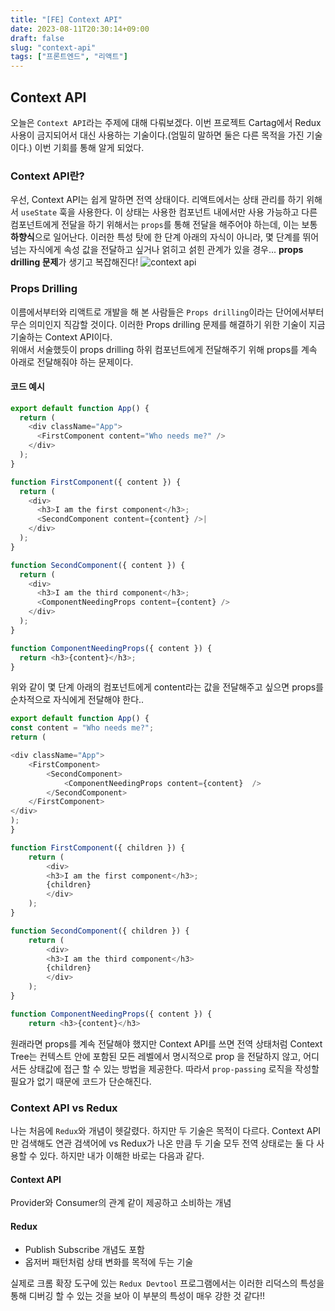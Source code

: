 ```yaml
---
title: "[FE] Context API"
date: 2023-08-11T20:30:14+09:00
draft: false
slug: "context-api"
tags: ["프론트엔드", "리액트"]
---
```


## Context API

오늘은 `Context API`라는 주제에 대해 다뤄보겠다. 이번 프로젝트 Cartag에서 Redux 사용이 금지되어서 대신 사용하는 기술이다.(엄밀히 말하면 둘은 다른 목적을 가진 기술이다.) 이번 기회를 통해 알게 되었다.

### Context API란?

우선, Context API는 쉽게 말하면 전역 상태이다. 리액트에서는 상태 관리를 하기 위해서 `useState` 훅을 사용한다. 이 상태는 사용한 컴포넌트 내에서만 사용 가능하고 다른 컴포넌트에게 전달을 하기 위해서는 `props`를 통해 전달을 해주어야 하는데, 이는 보통 **하향식**으로 일어난다. 이러한 특성 탓에 한 단계 아래의 자식이 아니라, 몇 단계를 뛰어 넘는 자식에게 속성 값을 전달하고 싶거나 얽히고 섥힌 관계가 있을 경우... **props drilling 문제**가 생기고 복잡해진다!
![context api](https://miro.medium.com/v2/resize:fit:2000/1*Ha2vNB0ILaYKPXk6oyTZSQ.png)

### Props Drilling

이름에서부터와 리액트로 개발을 해 본 사람들은 `Props drilling`이라는 단어에서부터 무슨 의미인지 직감할 것이다.
이러한 Props drilling 문제를 해결하기 위한 기술이 지금 기술하는 Context API이다.<br>
위애서 서술했듯이 props drilling 하위 컴포넌트에게 전달해주기 위해 props를 계속 아래로 전달해줘야 하는 문제이다.

#### 코드 예시

```js
export default function App() {
  return (
    <div className="App">
      <FirstComponent content="Who needs me?" />
    </div>
  );
}

function FirstComponent({ content }) {
  return (
    <div>
      <h3>I am the first component</h3>;
      <SecondComponent content={content} />|
    </div>
  );
}

function SecondComponent({ content }) {
  return (
    <div>
      <h3>I am the third component</h3>;
      <ComponentNeedingProps content={content} />
    </div>
  );
}

function ComponentNeedingProps({ content }) {
  return <h3>{content}</h3>;
}
```

위와 같이 몇 단계 아래의 컴포넌트에게 content라는 값을 전달해주고 싶으면 props를 순차적으로 자식에게 전달해야 한다..

```js
export default function App() {
const content = "Who needs me?";
return (

<div className="App">
    <FirstComponent>
        <SecondComponent>
            <ComponentNeedingProps content={content}  />
        </SecondComponent>
    </FirstComponent>
</div>
);
}

function FirstComponent({ children }) {
    return (
        <div>
        <h3>I am the first component</h3>;
        {children}
        </div>
    );
}

function SecondComponent({ children }) {
    return (
        <div>
        <h3>I am the third component</h3>
        {children}
        </div>
    );
}

function ComponentNeedingProps({ content }) {
    return <h3>{content}</h3>
```

원래라면 props를 계속 전달해야 했지만 Context API를 쓰면 전역 상태처럼 Context Tree는 컨텍스트 안에 포함된 모든 레벨에서 명시적으로 prop 을 전달하지 않고, 어디서든 상태값에 접근 할 수 있는 방법을 제공한다. 따라서 `prop-passing` 로직을 작성할 필요가 없기 때문에 코드가 단순해진다.

### Context API vs Redux

나는 처음에 `Redux`와 개념이 헷갈렸다. 하지만 두 기술은 목적이 다르다. Context API만 검색해도 연관 검색어에 vs Redux가 나온 만큼 두 기술 모두 전역 상태로는 둘 다 사용할 수 있다. 하지만 내가 이해한 바로는 다음과 같다.

#### Context API

Provider와 Consumer의 관계 같이 제공하고 소비하는 개념

#### Redux

- Publish Subscribe 개념도 포함
- 옵저버 패턴처럼 상태 변화를 목적에 두는 기술<br>

실제로 크롬 확장 도구에 있는 `Redux Devtool` 프로그램에서는 이러한 리덕스의 특성을 통해 디버깅 할 수 있는 것을 보아 이 부분의 특성이 매우 강한 것 같다!!
